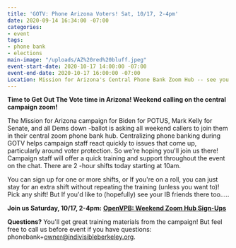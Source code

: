 ```yaml
---
title: 'GOTV: Phone Arizona Voters! Sat, 10/17, 2-4pm'
date: 2020-09-14 16:34:00 -07:00
categories:
- event
tags:
- phone bank
- elections
main-image: "/uploads/AZ%20red%20bluff.jpeg"
event-start-date: 2020-10-17 14:00:00 -07:00
event-end-date: 2020-10-17 16:00:00 -07:00
Location: Mission for Arizona's Central Phone Bank Zoom Hub -- see you there!
---
```


**Time to Get Out The Vote time in Arizona!    Weekend calling on the central campaign zoom!**

The Mission for Arizona campaign for Biden for POTUS, Mark Kelly for Senate, and all Dems down -ballot is asking all weekend callers to join them in their central zoom phone bank hub.  Centralizing phone banking during GOTV helps campaign staff react quickly to issues that come up, particularly around voter protection.  So we're hoping you'll join us there!  Campaign staff will offer a quick training and support throughout the event on the chat. There are 2 -hour shifts today starting at  10am.

You can sign up for one or more shifts, or If you're on a roll, you can just stay for an extra shift without repeating the training (unless you want to)! Pick any shift! But If you'd like to (hopefully) see your IB friends there too.....

**Join us Saturday, 10/17, 2-4pm:** **[OpenVPB: Weekend Zoom Hub Sign-Ups](https://www.mobilize.us/missionforaz/event/312751/)**

**Questions?** You'll get great training materials from the campaign! But feel free to call us before event if you have questions: phonebank\+owner@indivisibleberkeley.org.